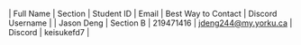 | Full Name  | Section   | Student ID | Email                | Best Way to Contact | Discord Username |
| Jason Deng | Section B | 219471416  | jdeng244@my.yorku.ca | Discord             | keisukefd7       |
